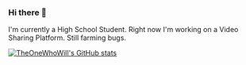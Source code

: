 ### Hi there 👋
I'm currently a High School Student. Right now I'm working on a Video Sharing Platform. Still farming bugs.

[![TheOneWhoWill's GitHub stats](https://github-readme-stats.vercel.app/api?username=TheOneWhoWill&theme=react&show_icons=true)](https://github.com/TheOneWhoWill/TheOneWhoWill)
